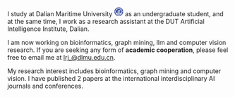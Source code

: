 I study at Dalian Maritime University <img src='./images/dmu.png' style='width: 1.5em;'> as an undergraduate student, and at the same time, I work as a research assistant at the DUT Artificial Intelligence Institute, Dalian.

I am now working on bioinformatics, graph mining, llm and computer vision research. If you are seeking any form of **academic cooperation**, please feel free to email me at [lrj_@dlmu.edu.cn](mailto:lrj_@dlmu.edu.cn).

My research interest includes bioinformatics, graph mining and computer vision. I have published 2 papers <a href='https://scholar.google.com/citations?hl=zh-CN&user=oF2yD8AAAAAJ'></a> at the international interdisciplinary AI journals and conferences.
